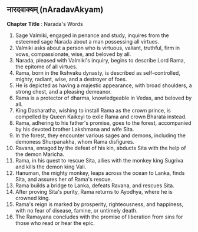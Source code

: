 ## नारदवाक्यम् (nAradavAkyam)
**Chapter Title** : Narada's Words

1. Sage Valmiki, engaged in penance and study, inquires from the esteemed sage Narada about a man possessing all virtues.
2. Valmiki asks about a person who is virtuous, valiant, truthful, firm in vows, compassionate, wise, and beloved by all.
3. Narada, pleased with Valmiki's inquiry, begins to describe Lord Rama, the epitome of all virtues.
4. Rama, born in the Ikshvaku dynasty, is described as self-controlled, mighty, radiant, wise, and a destroyer of foes.
5. He is depicted as having a majestic appearance, with broad shoulders, a strong chest, and a pleasing demeanor.
6. Rama is a protector of dharma, knowledgeable in Vedas, and beloved by all.
7. King Dasharatha, wishing to install Rama as the crown prince, is compelled by Queen Kaikeyi to exile Rama and crown Bharata instead.
8. Rama, adhering to his father's promise, goes to the forest, accompanied by his devoted brother Lakshmana and wife Sita.
9. In the forest, they encounter various sages and demons, including the demoness Shurpanakha, whom Rama disfigures.
10. Ravana, enraged by the defeat of his kin, abducts Sita with the help of the demon Maricha.
11. Rama, in his quest to rescue Sita, allies with the monkey king Sugriva and kills the demon king Vali.
12. Hanuman, the mighty monkey, leaps across the ocean to Lanka, finds Sita, and assures her of Rama's rescue.
13. Rama builds a bridge to Lanka, defeats Ravana, and rescues Sita.
14. After proving Sita's purity, Rama returns to Ayodhya, where he is crowned king.
15. Rama's reign is marked by prosperity, righteousness, and happiness, with no fear of disease, famine, or untimely death.
16. The Ramayana concludes with the promise of liberation from sins for those who read or hear the epic.